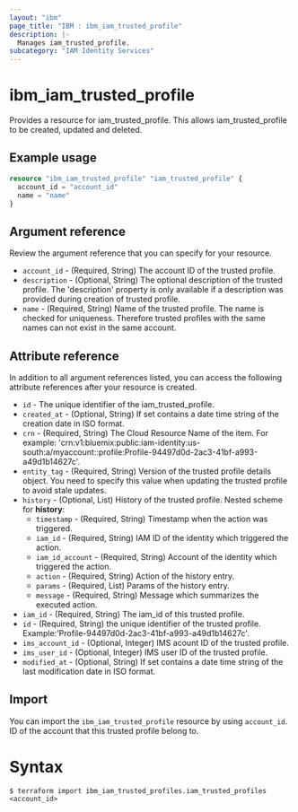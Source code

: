 ```yaml
---
layout: "ibm"
page_title: "IBM : ibm_iam_trusted_profile"
description: |-
  Manages iam_trusted_profile.
subcategory: "IAM Identity Services"
---
```


# ibm_iam_trusted_profile

Provides a resource for iam_trusted_profile. This allows iam_trusted_profile to be created, updated and deleted.

## Example usage

```terraform
resource "ibm_iam_trusted_profile" "iam_trusted_profile" {
  account_id = "account_id"
  name = "name"
}
```

## Argument reference

Review the argument reference that you can specify for your resource.

* `account_id` - (Required, String) The account ID of the trusted profile.
* `description` - (Optional, String) The optional description of the trusted profile. The 'description' property is only available if a description was provided during creation of trusted profile.
* `name` - (Required, String) Name of the trusted profile. The name is checked for uniqueness. Therefore trusted profiles with the same names can not exist in the same account.

## Attribute reference

In addition to all argument references listed, you can access the following attribute references after your resource is created.

* `id` - The unique identifier of the iam_trusted_profile.
* `created_at` - (Optional, String) If set contains a date time string of the creation date in ISO format.
* `crn` - (Required, String) The Cloud Resource Name of the item. For example: 'crn:v1:bluemix:public:iam-identity:us-south:a/myaccount::profile:Profile-94497d0d-2ac3-41bf-a993-a49d1b14627c'.
* `entity_tag` - (Required, String) Version of the trusted profile details object. You need to specify this value when updating the trusted profile to avoid stale updates.
* `history` - (Optional, List) History of the trusted profile.
Nested scheme for **history**:
	* `timestamp` - (Required, String) Timestamp when the action was triggered.
	* `iam_id` - (Required, String) IAM ID of the identity which triggered the action.
	* `iam_id_account` - (Required, String) Account of the identity which triggered the action.
	* `action` - (Required, String) Action of the history entry.
	* `params` - (Required, List) Params of the history entry.
	* `message` - (Required, String) Message which summarizes the executed action.
* `iam_id` - (Required, String) The iam_id of this trusted profile.
* `id` - (Required, String) the unique identifier of the trusted profile. Example:'Profile-94497d0d-2ac3-41bf-a993-a49d1b14627c'.
* `ims_account_id` - (Optional, Integer) IMS acount ID of the trusted profile.
* `ims_user_id` - (Optional, Integer) IMS user ID of the trusted profile.
* `modified_at` - (Optional, String) If set contains a date time string of the last modification date in ISO format.

## Import

You can import the `ibm_iam_trusted_profile` resource by using `account_id`. ID of the account that this trusted profile belong to.

# Syntax
```
$ terraform import ibm_iam_trusted_profiles.iam_trusted_profiles <account_id>
```
